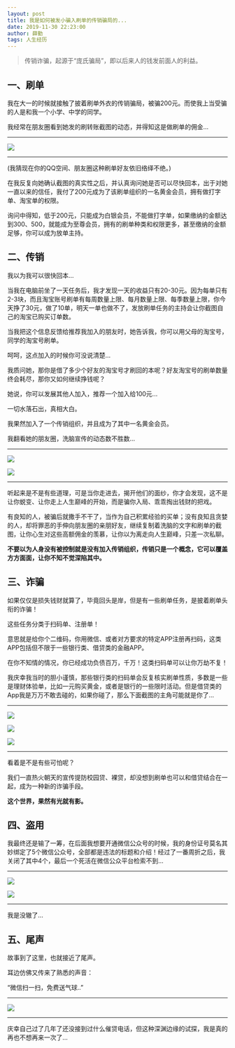```yaml
---
layout: post
title: 我是如何被发小骗入刷单的传销骗局的...
date: 2019-11-30 22:23:00
author: 薛勤
tags: 人生经历
---
```


> 传销诈骗，起源于“庞氏骗局”，即以后来人的钱发前面人的利益。

## 一、刷单

我在大一的时候就接触了披着刷单外衣的传销骗局，被骗200元。而使我上当受骗的人是和我一个小学、中学的同学。

我经常在朋友圈看到她发的刷转账截图的动态，并得知这是做刷单的佣金...

---

![](./20191130我是如何被发小骗入刷单的传销骗局的/1136672-20191130222236478-1254476305.jpg)

---

(我猜现在你的QQ空间、朋友圈这种刷单好友依旧络绎不绝。)

在我反复向她确认截图的真实性之后，并认真询问她是否可以尽快回本，出于对她一直以来的信任，我付了200元成为了该刷单组织的一名黄金会员，拥有做打字单、淘宝单的权限。

询问中得知，低于200元，只能成为白银会员，不能做打字单，如果缴纳的金额达到300、500，就能成为至尊会员，拥有的刷单种类和权限更多，甚至缴纳的金额足够，你可以成为放单主持。

## 二、传销

我以为我可以很快回本...

当我在电脑前坐了一天任务后，我才发现一天的收益只有20-30元。因为每单只有2-3块，而且淘宝账号刷单有每周数量上限、每月数量上限、每季数量上限，你今天挣了30元，做了10单，明天一单也做不了，发放刷单任务的主持会让你截图自己的淘宝已购买订单数。

当我把这个信息反馈给推荐我加入的朋友时，她告诉我，你可以用父母的淘宝号，同学的淘宝号刷单。

呵呵，这点加入的时候你可没说清楚...

我质问她，那你是借了多少个好友的淘宝号才刷回的本呢？好友淘宝号的刷单数量终会耗尽，那你又如何继续挣钱呢？

她说，你可以发展其他人加入，推荐一个加入给100元...

一切水落石出，真相大白。

我果然加入了一个传销组织，并且成为了其中一名黄金会员。

我翻看她的朋友圈，洗脑宣传的动态数不胜数...

---

![](./20191130我是如何被发小骗入刷单的传销骗局的/1136672-20191130222236883-1788523103.jpg)

![](./20191130我是如何被发小骗入刷单的传销骗局的/1136672-20191130222237231-1404304016.jpg)

---

听起来是不是有些道理，可是当你走进去，揭开他们的面纱，你才会发现，这不是让你蜕变、让你走上人生巅峰的开始，而是骗你入局、乖乖掏出钱财的把戏。

有良知的人，被骗后就撒手不干了，当作为自己积累经验的买单；没有良知且贪婪的人，却将罪恶的手伸向朋友圈的亲朋好友，继续复制着洗脑的文字和刷单的截图，让你心生对这些高额佣金的羡慕，让你以为离走向人生巅峰，只差一次私聊。

**不要以为人身没有被控制就是没有加入传销组织，传销只是一个概念，它可以覆盖方方面面，让你不知不觉深陷其中。**

## 三、诈骗

如果仅仅是损失钱财就算了，毕竟回头是岸，但是有一些刷单任务，是披着刷单头衔的诈骗！

这些任务分类于扫码单、注册单！

意思就是给你个二维码，你用微信、或者对方要求的特定APP注册再扫码，这类APP包括但不限于一些银行类、借贷类的金融APP。

在你不知情的情况，你已经成功负债百万，千万！这类扫码单可以让你万劫不复！

我庆幸我当时的胆小谨慎，那些银行类的扫码单会反复核实刷单性质，多数是一些是理财体验单，比如一元购买黄金，或者是银行的一些限时活动。但是借贷类的App我是万万不敢去碰的，如果你碰了，那么下面截图的主角可能就是你了...

---

![](./20191130我是如何被发小骗入刷单的传销骗局的/1136672-20191130222237553-1863196350.jpg)

![](./20191130我是如何被发小骗入刷单的传销骗局的/1136672-20191130222237835-1741158972.jpg)

![](./20191130我是如何被发小骗入刷单的传销骗局的/1136672-20191130222238179-1941377610.jpg)

---

看着是不是有些可怕呢？

我们一直热火朝天的宣传提防校园贷、裸贷，却没想到刷单也可以和借贷结合在一起，成为一种新的诈骗手段。

**这个世界，果然有光就有影。**

## 四、盗用

我最终还是输了一筹，在后面我想要开通微信公众号的时候，我的身份证号莫名其妙绑定了5个微信公众号，全部都是违法的标题和介绍！经过了一番周折之后，我关闭了其中4个，最后一个死活在微信公众平台检索不到...

---

![](./20191130我是如何被发小骗入刷单的传销骗局的/1136672-20191130222238501-2147145018.jpg)

![](./20191130我是如何被发小骗入刷单的传销骗局的/007ZVq6cly1g9g0f76vqyj30u01p3nm7.jpg)

---

我是没辙了...

## 五、尾声

故事到了这里，也就接近了尾声。

耳边仿佛又传来了熟悉的声音：

“微信扫一扫，免费送气球..”

---

![](./20191130我是如何被发小骗入刷单的传销骗局的/1136672-20191130222238829-1115073435.jpg)

---

庆幸自己过了几年了还没接到过什么催贷电话，但这种深渊边缘的试探，我是真的再也不想再来一次了...